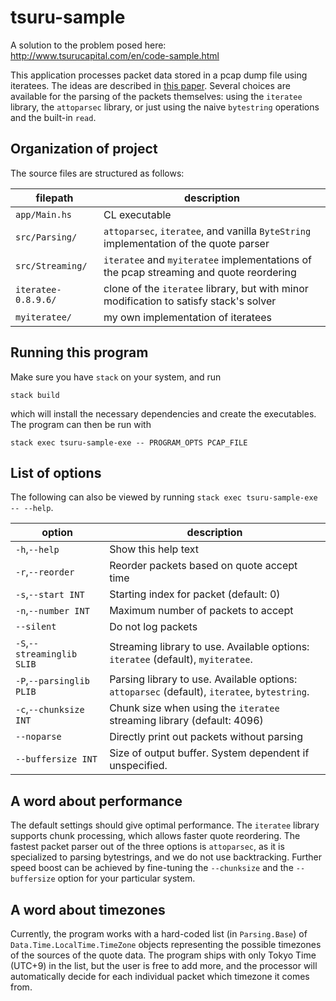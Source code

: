# tsuru-sample
A solution to the problem posed here: http://www.tsurucapital.com/en/code-sample.html

This application processes packet data stored in a pcap dump file using iteratees. The ideas are described in [this paper](http://okmij.org/ftp/Haskell/Iteratee/describe.pdf). Several choices are available for the parsing of the packets themselves: using the `iteratee` library, the `attoparsec` library, or just using the naive `bytestring` operations and the built-in `read`.

## Organization of project
The source files are structured as follows:

|  filepath              | description                                                                              |
|  --------------------- | ----------------------------------                                                       |
| `app/Main.hs`          | CL executable                                                                            |
| `src/Parsing/`         | `attoparsec`, `iteratee`, and vanilla `ByteString` implementation of the quote parser    |
| `src/Streaming/`       | `iteratee` and `myiteratee` implementations of the pcap streaming and quote reordering   |
| `iteratee-0.8.9.6/`    | clone of the `iteratee` library, but with minor modification to satisfy stack's solver   |
| `myiteratee/`          | my own implementation of iteratees                                                       |

## Running this program
Make sure you have `stack` on your system, and run

    stack build

which will install the necessary dependencies and create the executables.
The program can then be run with

    stack exec tsuru-sample-exe -- PROGRAM_OPTS PCAP_FILE

## List of options
The following can also be viewed by running `stack exec tsuru-sample-exe -- --help`.

| option                    | description                                                                   |
| -------------             | --------------------------                                                    |
| `-h`,`--help`             | Show this help text                                                           |
| `-r`,`--reorder`          | Reorder packets based on quote accept time                                    |
| `-s`,`--start INT`        | Starting index for packet (default: 0)                                        |
| `-n`,`--number INT`       | Maximum number of packets to accept                                           |
| `--silent`                | Do not log packets                                                            |
| `-S`,`--streaminglib SLIB`| Streaming library to use. Available options: `iteratee` (default), `myiteratee`. |
| `-P`,`--parsinglib PLIB`  | Parsing library to use. Available options: `attoparsec` (default), `iteratee`, `bytestring`. |
| `-c`,`--chunksize INT`    | Chunk size when using the `iteratee` streaming library (default: 4096)   |
| `--noparse`               | Directly print out packets without parsing                                    |
| `--buffersize INT`        | Size of output buffer. System dependent if unspecified.                       |

## A word about performance

The default settings should give optimal performance. The `iteratee` library supports chunk processing, which allows faster quote reordering. The fastest packet parser out of the three options is `attoparsec`, as it is specialized to parsing bytestrings, and we do not use backtracking. Further speed boost can be achieved by fine-tuning the `--chunksize` and the `--buffersize` option for your particular system.

## A word about timezones

Currently, the program works with a hard-coded list (in `Parsing.Base`) of `Data.Time.LocalTime.TimeZone` objects representing the possible timezones of the sources of the quote data. The program ships with only Tokyo Time (UTC+9) in the list, but the user is free to add more, and the processor will automatically decide for each individual packet which timezone it comes from.
